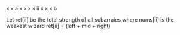 x x a x x x x ii x x x b

Let ret[ii] be the total strength of all subarraies where nums[ii] is the weakest wizard
ret[ii] = (left + mid + right)